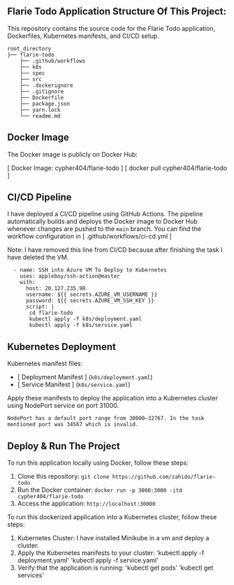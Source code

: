 ## Flarie Todo Application Structure Of This Project:

This repository contains the source code for the Flarie Todo application, Dockerfiles, Kubernetes manifests, and CI/CD setup.

```
root_directory
├── flarie-todo
    ├── .github/workflows
    ├── k8s
    ├── spec
    ├── src
    ├── .dockerignore
    ├── .gitignore
    ├── Dockerfile
    ├── package.json
    ├── yarn.lock
    └── readme.md
```

## Docker Image

The Docker image is publicly on Docker Hub:

[ Docker Image: cypher404/flarie-todo ] [ docker pull cypher404/flarie-todo ]

## CI/CD Pipeline

I have deployed a CI/CD pipeline using GitHub Actions. The pipeline automatically builds and deploys the Docker image to Docker Hub whenever changes are pushed to the `main` branch.
You can find the workflow configuration in [ .github/workflows/ci-cd.yml ]

Note: I have removed this line from CI/CD because after finishing the task I have deleted the VM.

      - name: SSH into Azure VM To Deploy to Kubernetes
        uses: appleboy/ssh-action@master
        with:
          host: 20.127.235.98
          username: ${{ secrets.AZURE_VM_USERNAME }}
          password: ${{ secrets.AZURE_VM_SSH_KEY }}
          script: |
           cd flarie-todo
           kubectl apply -f k8s/deployment.yaml
           kubectl apply -f k8s/service.yaml

## Kubernetes Deployment

Kubernetes manifest files:

- [ Deployment Manifest ]  (`k8s/deployment.yaml`)
- [ Service Manifest ]     (`k8s/service.yaml`)

Apply these manifests to deploy the application into a Kubernetes cluster using NodePort service on port 31000.

``NodePort has a default port range from 30000–32767. In the task mentioned port was 34567 which is invalid.``

## Deploy & Run The Project

To run this application locally using Docker, follow these steps:

1. Clone this repository: `git clone https://github.com/zahido/flarie-todo`
2. Run the Docker container: `docker run -p 3000:3000 -itd cypher404/flarie-todo`
4. Access the application: `http://localhost:30000`

To run this dockerized application into a Kubernetes cluster, follow these steps:

1. Kubernetes Cluster: I have installed Minikube in a vm and deploy a cluster.
2. Apply the Kubernetes manifests to your cluster: 'kubectl apply -f deployment.yaml' 'kubectl apply -f service.yaml'
3. Verify that the application is running: 'kubectl get pods' 'kubectl get services'
